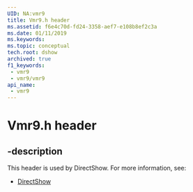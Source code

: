 ```yaml
---
UID: NA:vmr9
title: Vmr9.h header
ms.assetid: f6e4c70d-fd24-3358-aef7-e108b8ef2c3a
ms.date: 01/11/2019
ms.keywords: 
ms.topic: conceptual
tech.root: dshow
archived: true
f1_keywords:
 - vmr9
 - vmr9/vmr9
api_name:
 - vmr9
---
```


# Vmr9.h header


## -description

This header is used by DirectShow. For more information, see:

- [DirectShow](../_dshow/index.md)

